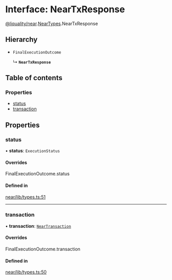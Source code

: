 # Interface: NearTxResponse

[@liquality/near](../wiki/@liquality.near).[NearTypes](../wiki/@liquality.near.NearTypes).NearTxResponse

## Hierarchy

- `FinalExecutionOutcome`

  ↳ **`NearTxResponse`**

## Table of contents

### Properties

- [status](../wiki/@liquality.near.NearTypes.NearTxResponse#status)
- [transaction](../wiki/@liquality.near.NearTypes.NearTxResponse#transaction)

## Properties

### status

• **status**: `ExecutionStatus`

#### Overrides

FinalExecutionOutcome.status

#### Defined in

[near/lib/types.ts:51](https://github.com/liquality/chainabstractionlayer/blob/9cc13847/packages/near/lib/types.ts#L51)

___

### transaction

• **transaction**: [`NearTransaction`](../wiki/@liquality.near.NearTypes.NearTransaction)

#### Overrides

FinalExecutionOutcome.transaction

#### Defined in

[near/lib/types.ts:50](https://github.com/liquality/chainabstractionlayer/blob/9cc13847/packages/near/lib/types.ts#L50)
